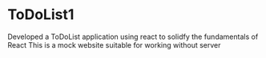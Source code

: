 # ToDoList1
Developed a ToDoList application using react to solidfy the fundamentals of React   This is a mock website suitable for working without server
